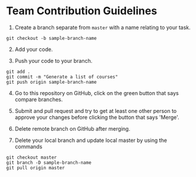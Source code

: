 # Team Contribution Guidelines

1. Create a branch separate from `master` with a name relating to your task.
```
git checkout -b sample-branch-name
```

2. Add your code.

3. Push your code to your branch.
```
git add .
git commit -m "Generate a list of courses"
git push origin sample-branch-name
```

4. Go to this repository on GitHub, click on the green button that says compare branches.

5. Submit and pull request and try to get at least one other person to approve your changes before clicking the button that says 'Merge'.

6. Delete remote branch on GitHub after merging. 

7. Delete your local branch and update local master by using the commands
```
git checkout master
git branch -D sample-branch-name
git pull origin master
```
